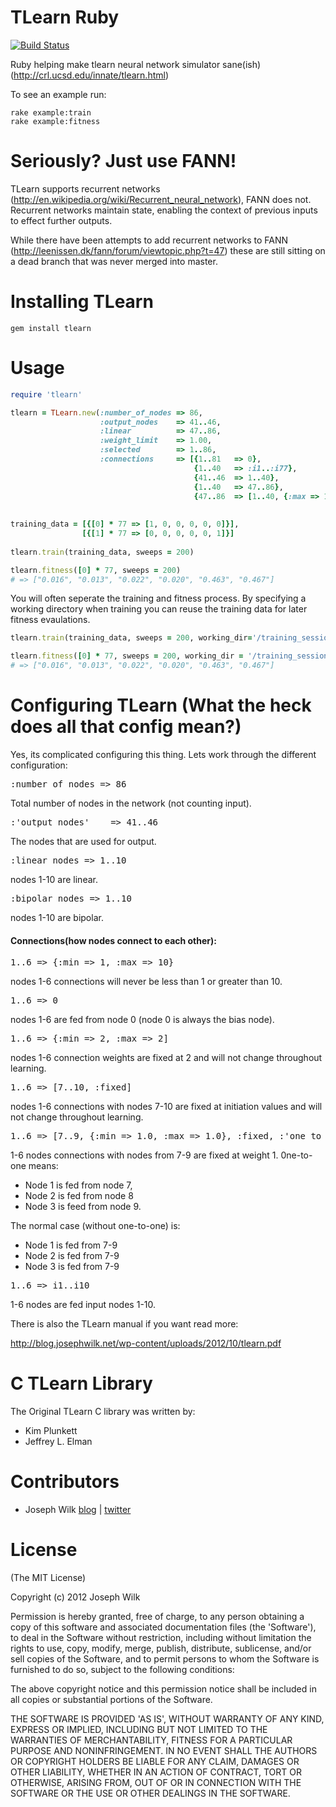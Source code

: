 TLearn Ruby
=========

[![Build Status](https://secure.travis-ci.org/josephwilk/tlearn-rb.png)](http://travis-ci.org/josephwilk/tlearn-rb)

Ruby helping make tlearn neural network simulator sane(ish) (http://crl.ucsd.edu/innate/tlearn.html)

To see an example run:

<pre><code>rake example:train
rake example:fitness
</code></pre>

Seriously? Just use FANN!
=========

TLearn supports recurrent networks (http://en.wikipedia.org/wiki/Recurrent_neural_network), FANN does not. Recurrent networks maintain state, enabling the context of previous inputs to effect further outputs. 

While there have been attempts to add recurrent networks to FANN (http://leenissen.dk/fann/forum/viewtopic.php?t=47) these are still sitting on a dead branch that was never merged into master.

Installing TLearn
=========

<pre><code>gem install tlearn</code></pre>

Usage
=========

```ruby
require 'tlearn'

tlearn = TLearn.new(:number_of_nodes => 86,
                    :output_nodes    => 41..46,
                    :linear          => 47..86,
                    :weight_limit    => 1.00,
                    :selected        => 1..86,
                    :connections     => [{1..81   => 0},
                                         {1..40   => :i1..:i77},
                                         {41..46  => 1..40},
                                         {1..40   => 47..86},
                                         {47..86  => [1..40, {:max => 1.0, :min => 1.0}, :fixed, :one_to_one]}])
                 
  
training_data = [{[0] * 77 => [1, 0, 0, 0, 0, 0]}],
                [{[1] * 77 => [0, 0, 0, 0, 0, 1]}]
  
tlearn.train(training_data, sweeps = 200)

tlearn.fitness([0] * 77, sweeps = 200)
# => ["0.016", "0.013", "0.022", "0.020", "0.463", "0.467"]
```

You will often seperate the training and fitness process. By specifying a working directory when training you can reuse the training data for later
fitness evaulations.

```ruby
tlearn.train(training_data, sweeps = 200, working_dir='/training_session/')
```
```ruby
tlearn.fitness([0] * 77, sweeps = 200, working_dir = '/training_session/')
# => ["0.016", "0.013", "0.022", "0.020", "0.463", "0.467"]
```

Configuring TLearn (What the heck does all that config mean?)
=========

Yes, its complicated configuring this thing. Lets work through the different configuration:

<pre>:number_of_nodes => 86</pre>
Total number of nodes in the network (not counting input).

<pre>:'output_nodes'    => 41..46</pre>
The nodes that are used for output.

<pre>:linear_nodes => 1..10</pre>
nodes 1-10 are linear.

<pre>:bipolar_nodes => 1..10</pre>
nodes 1-10 are bipolar.

<h4>Connections(how nodes connect to each other):</h4>
<pre>1..6 => {:min => 1, :max => 10}</pre>
nodes 1-6 connections will never be less than 1 or greater than 10.

<pre>1..6 => 0 </pre> 
nodes 1-6 are fed from node 0 (node 0 is always the bias node).

<pre>1..6 => {:min => 2, :max => 2] </pre>
nodes 1-6 connection weights are fixed at 2 and will not change throughout learning.

<pre>1..6 => [7..10, :fixed]</pre>
nodes 1-6 connections with nodes 7-10 are fixed at initiation values and will not change throughout learning.

<pre>1..6 => [7..9, {:min => 1.0, :max => 1.0}, :fixed, :'one_to_one'] </pre>
1-6 nodes connections with nodes from 7-9 are fixed at weight 1. 
0ne-to-one means:

* Node 1 is fed from node 7,
* Node 2 is fed from node 8
* Node 3 is feed from node 9.

The normal case (without one-to-one) is:

* Node 1 is fed from 7-9
* Node 2 is fed from 7-9
* Node 3 is fed from 7-9
 
<pre>1..6 => i1..i10</pre> 
1-6 nodes are fed input nodes 1-10.


There is also the TLearn manual if you want read more:

http://blog.josephwilk.net/wp-content/uploads/2012/10/tlearn.pdf


C TLearn Library
=========

The Original TLearn C library was written by:
* Kim Plunkett
* Jeffrey L. Elman

Contributors
=========

* Joseph Wilk [blog](http://blog.josephwilk.net) | [twitter](http://twitter.com/josephwilk)

License
=========

(The MIT License)

Copyright (c) 2012 Joseph Wilk

Permission is hereby granted, free of charge, to any person obtaining
a copy of this software and associated documentation files (the
'Software'), to deal in the Software without restriction, including
without limitation the rights to use, copy, modify, merge, publish,
distribute, sublicense, and/or sell copies of the Software, and to
permit persons to whom the Software is furnished to do so, subject to
the following conditions:

The above copyright notice and this permission notice shall be
included in all copies or substantial portions of the Software.

THE SOFTWARE IS PROVIDED 'AS IS', WITHOUT WARRANTY OF ANY KIND,
EXPRESS OR IMPLIED, INCLUDING BUT NOT LIMITED TO THE WARRANTIES OF
MERCHANTABILITY, FITNESS FOR A PARTICULAR PURPOSE AND NONINFRINGEMENT.
IN NO EVENT SHALL THE AUTHORS OR COPYRIGHT HOLDERS BE LIABLE FOR ANY
CLAIM, DAMAGES OR OTHER LIABILITY, WHETHER IN AN ACTION OF CONTRACT,
TORT OR OTHERWISE, ARISING FROM, OUT OF OR IN CONNECTION WITH THE
SOFTWARE OR THE USE OR OTHER DEALINGS IN THE SOFTWARE.